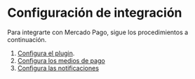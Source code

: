 # Configuración de integración

Para integrarte con Mercado Pago, sigue los procedimientos a continuación.

1. [Configura el plugin](/developers/es/docs/woocommerce/integration-configuration/plugin-configuration).
2. [Configura los medios de pago](/developers/es/docs/woocommerce/integration-configuraton/payments-configuration)
3. [Configura las notificaciones](/developers/es/docs/woocommerce/integration-configuration/notifications)

